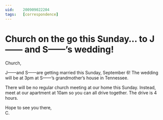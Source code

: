 ```yaml
---
uid:	200909022204
tags:	[correspondence]
---
```

  
# Church on the go this Sunday… to J—— and S——’s wedding!

Church,

J——and S——are getting married this Sunday, September 6! The wedding will be at 3pm at S——’s grandmother’s house in Tennessee.

There will be no regular church meeting at our home this Sunday. Instead, meet at our apartment at 10am so you can all drive together. The drive is 4 hours.

Hope to see you there,  
C.
